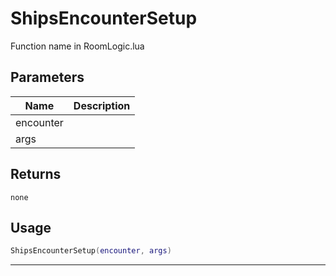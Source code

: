 # ShipsEncounterSetup

Function name in RoomLogic.lua

## Parameters

| Name      | Description |
| --------- | ----------- |
| encounter |             |
| args      |             |

## Returns

`none`

## Usage

```lua
ShipsEncounterSetup(encounter, args)
```

---
